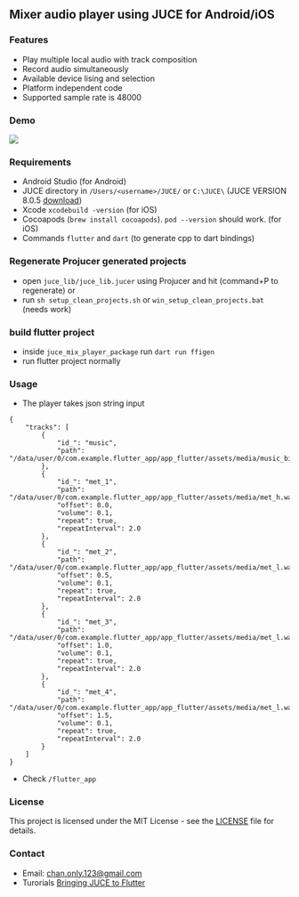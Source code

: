 ## Mixer audio player using JUCE for Android/iOS

### Features
- Play multiple local audio with track composition
- Record audio simultaneously
- Available device lising and selection
- Platform independent code
- Supported sample rate is 48000

### Demo
[![](https://markdown-videos-api.jorgenkh.no/youtube/M8MoH5kCExA.gif)](https://youtube.com/shorts/M8MoH5kCExA?feature=share)

### Requirements
- Android Studio (for Android)
- JUCE directory in `/Users/<username>/JUCE/` or `C:\JUCE\` (JUCE VERSION 8.0.5 [download](https://juce.com/download/))
- Xcode `xcodebuild -version` (for iOS)
- Cocoapods (`brew install cocoapods`). `pod --version` should work. (for iOS)
- Commands `flutter` and `dart` (to generate cpp to dart bindings)

### Regenerate Projucer generated projects
- open `juce_lib/juce_lib.jucer` using Projucer and hit (command+P to regenerate)
or
- run `sh setup_clean_projects.sh` or `win_setup_clean_projects.bat` (needs work)

### build flutter project
- inside `juce_mix_player_package` run `dart run ffigen`
- run flutter project normally

### Usage
- The player takes json string input
```
{
    "tracks": [
        {
            "id_": "music",
            "path": "/data/user/0/com.example.flutter_app/app_flutter/assets/media/music_big.mp3"
        },
        {
            "id_": "met_1",
            "path": "/data/user/0/com.example.flutter_app/app_flutter/assets/media/met_h.wav",
            "offset": 0.0,
            "volume": 0.1,
            "repeat": true,
            "repeatInterval": 2.0
        },
        {
            "id_": "met_2",
            "path": "/data/user/0/com.example.flutter_app/app_flutter/assets/media/met_l.wav",
            "offset": 0.5,
            "volume": 0.1,
            "repeat": true,
            "repeatInterval": 2.0
        },
        {
            "id_": "met_3",
            "path": "/data/user/0/com.example.flutter_app/app_flutter/assets/media/met_l.wav",
            "offset": 1.0,
            "volume": 0.1,
            "repeat": true,
            "repeatInterval": 2.0
        },
        {
            "id_": "met_4",
            "path": "/data/user/0/com.example.flutter_app/app_flutter/assets/media/met_l.wav",
            "offset": 1.5,
            "volume": 0.1,
            "repeat": true,
            "repeatInterval": 2.0
        }
    ]
}
```
- Check `/flutter_app`

### License
This project is licensed under the MIT License - see the [LICENSE](LICENSE) file for details.

### Contact
- Email: chan.only.123@gmail.com
- Turorials [Bringing JUCE to Flutter](https://medium.com/@chan.only.123/bringing-juce-to-flutter-a-walk-in-the-park-part-1-flutter-ios-569dee72d7e8)